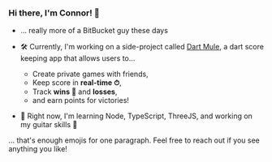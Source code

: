 ### Hi there, I'm Connor! 👋

- ... really more of a BitBucket guy these days

- 🛠 Currently, I'm working on a side-project called [Dart Mule](https://dartmule.com/), a dart score keeping app that allows users to... 
  - Create private games with friends,
  - Keep score in **real-time ⏱**, 
  - Track **wins 🥇** and **losses**,
  - and earn points for victories!

- 🌱 Right now, I'm learning Node, TypeScript, ThreeJS, and working on my guitar skills 🤘


... that's enough emojis for one paragraph. Feel free to reach out if you see anything you like!

<!--
**Connor406/Connor406** is a ✨ _special_ ✨ repository because its `README.md` (this file) appears on your GitHub profile.

Here are some ideas to get you started:

- 👯 I’m looking to collaborate on ...
- 🤔 I’m looking for help with ...
- 💬 Ask me about ...
- 📫 How to reach me: ...
- 😄 Pronouns: ...
- ⚡ Fun fact: ...
-->
